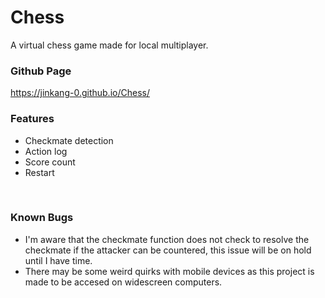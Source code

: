 # Chess
A virtual chess game made for local multiplayer.

### Github Page
https://jinkang-0.github.io/Chess/

### Features
- Checkmate detection
- Action log
- Score count
- Restart
<br>

### Known Bugs
- I'm aware that the checkmate function does not check to resolve the checkmate if the attacker can be countered, this issue will be on hold until I have time.
- There may be some weird quirks with mobile devices as this project is made to be accesed on widescreen computers.